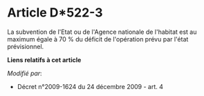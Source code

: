 # Article D*522-3

La subvention de l'Etat ou de l'Agence nationale de l'habitat est au maximum égale à 70 % du déficit de l'opération prévu par
l'état prévisionnel.

**Liens relatifs à cet article**

_Modifié par_:

  - Décret n°2009-1624 du 24 décembre 2009 - art. 4

